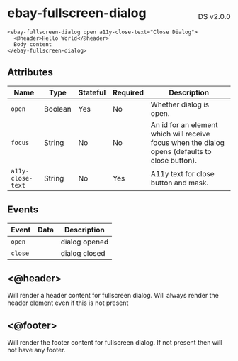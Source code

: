 <h1 style='display: flex; justify-content: space-between; align-items: center;'>
    <span>
        ebay-fullscreen-dialog
    </span>
    <span style='font-weight: normal; font-size: medium; margin-bottom: -15px;'>
        DS v2.0.0
    </span>
</h1>

```marko
<ebay-fullscreen-dialog open a11y-close-text="Close Dialog">
  <@header>Hello World</@header>
  Body content
</ebay-fullscreen-dialog>
```

## Attributes

| Name              | Type    | Stateful | Required | Description                                                                                     |
| ----------------- | ------- | -------- | -------- | ----------------------------------------------------------------------------------------------- |
| `open`            | Boolean | Yes      | No       | Whether dialog is open.                                                                         |
| `focus`           | String  | No       | No       | An id for an element which will receive focus when the dialog opens (defaults to close button). |
| `a11y-close-text` | String  | No       | Yes      | A11y text for close button and mask.                                                            |

## Events

| Event   | Data | Description   |
| ------- | ---- | ------------- |
| `open`  |      | dialog opened |
| `close` |      | dialog closed |

## <@header>

Will render a header content for fullscreen dialog. Will always render the header element even if this is not present

## <@footer>

Will render the footer content for fullscreen dialog. If not present then will not have any footer.
